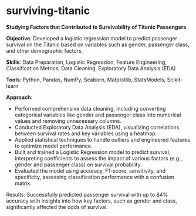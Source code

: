 # surviving-titanic
**Studying Factors that Contributed to Survivability of Titanic Passengers**

**Objective**: Developed a logistic regression model to predict passenger survival on the Titanic based on variables such as gender, passenger class, and other demographic factors.

**Skills**: Data Preparation, Logistic Regression, Feature Engineering, Classification Metrics, Data Cleaning, Exploratory Data Analysis (EDA)

**Tools**: Python, Pandas, NumPy, Seaborn, Matplotlib, StatsModels, Scikit-learn

**Approach**:

- Performed comprehensive data cleaning, including converting categorical variables like gender and passenger class into numerical values and removing unnecessary columns.
- Conducted Exploratory Data Analysis (EDA), visualizing correlations between survival rates and key variables using a heatmap.
- Applied statistical techniques to handle outliers and engineered features to optimize model performance.
- Built and trained a Logistic Regression model to predict survival, interpreting coefficients to assess the impact of various factors (e.g., gender and passenger class) on survival probability.
- Evaluated the model using accuracy, F1-score, sensitivity, and specificity, assessing classification performance with a confusion matrix.

Results: Successfully predicted passenger survival with up to 84% accuracy with insights into how key factors, such as gender and class, significantly affected the odds of survival.
